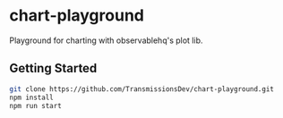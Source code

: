 # chart-playground

Playground for charting with observablehq's plot lib.

## Getting Started

```sh
git clone https://github.com/TransmissionsDev/chart-playground.git
npm install
npm run start
```
